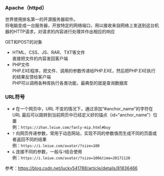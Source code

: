 ### Apache（httpd）
世界使用排名第一的开源服务器软件。  
将电脑变成一台服务器，开放特定的网络端口，用以接收来自网络上发送到这台机器的HTTP请求，对请求的内容进行处理并作出相应的响应  

GET和POST的对象  
- HTML、CSS、JS、RAR、TXT等文件  
  直接把文件的内容发回客户端  
- PHP文件  
  PHP.EXE程序，把文件、调用的参数传递给PHP.EXE，然后把PHP.EXE执行的结果反馈给客户端  
  PHP可以调用各种库执行各类功能，最典型的就是查询数据库  

### URL符号
- `#` 在一个网页中，URL 不变的情况下，通过添加“#anchor_name”的字符在 URL 最后可以跳转到当前网页中已经定义好的锚点（id=“anchor_name”）位置  
  例：`https://zhan.leiue.com/fanly-mip.html#buy`  
- `?` 向网页传递参数，常用于动态网站，实现不同的参数值而生成不同的页面或者返回不同的结果  
  例：`https://i.leiue.com/avatar/?size=100`  
- `&` 连接不同的参数，一般与`?`结合使用  
  例：`https://i.leiue.com/avatar/?size=100&time=20171120`  

参考：https://blog.csdn.net/lucky541788/article/details/81836466  
